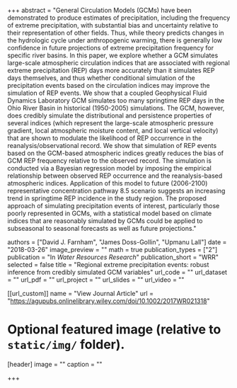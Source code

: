 +++
abstract = "General Circulation Models (GCMs) have been demonstrated to produce estimates of precipitation, including the frequency of extreme precipitation, with substantial bias and uncertainty relative to their representation of other fields. 
Thus, while theory predicts changes in the hydrologic cycle under anthropogenic warming, there is generally low confidence in future projections of extreme precipitation frequency for specific river basins. 
In this paper, we explore whether a GCM simulates large-scale atmospheric circulation indices that are associated with regional extreme precipitation (REP) days more accurately than it simulates REP days themselves, and thus whether conditional simulation of the precipitation events based on the circulation indices may improve the simulation of REP events.
We show that a coupled Geophysical Fluid Dynamics Laboratory GCM simulates too many springtime REP days in the Ohio River Basin in historical (1950-2005) simulations.
The GCM, however, does credibly simulate the distributional and persistence properties of several indices (which represent the large-scale atmospheric pressure gradient, local atmospheric moisture content, and local vertical velocity) that are shown to modulate the likelihood of REP occurrence in the reanalysis/observational record.
We show that simulation of REP events based on the GCM-based atmospheric indices greatly reduces the bias of GCM REP frequency relative to the observed record.
The simulation is conducted via a Bayesian regression model by imposing the empirical relationship between observed REP occurrence and the reanalysis-based atmospheric indices.
Application of this model to future (2006-2100) representative concentration pathway 8.5 scenario suggests an increasing trend in springtime REP incidence in the study region.
The proposed approach of simulating precipitation events of interest, particularly those poorly represented in GCMs, with a statistical model based on climate indices that are reasonably simulated by GCMs could be applied to subseasonal to seasonal forecasts as well as future projections."

authors = ["David J. Farnham", "James Doss-Gollin", "Upmanu Lall"]
date = "2018-03-26"
image_preview = ""
math = true
publication_types = ["2"]
publication = "In *Water Resources Research*"
publication_short = "WRR"
selected = false
title = "Regional extreme precipitation events: robust inference from credibly simulated GCM variables"
url_code = ""
url_dataset = ""
url_pdf = ""
url_project = ""
url_slides = ""
url_video = ""

[[url_custom]]
name = "View Journal Article"
url = "https://agupubs.onlinelibrary.wiley.com/doi/10.1002/2017WR021318"

# Optional featured image (relative to `static/img/` folder).
[header]
image = ""
caption = ""

+++